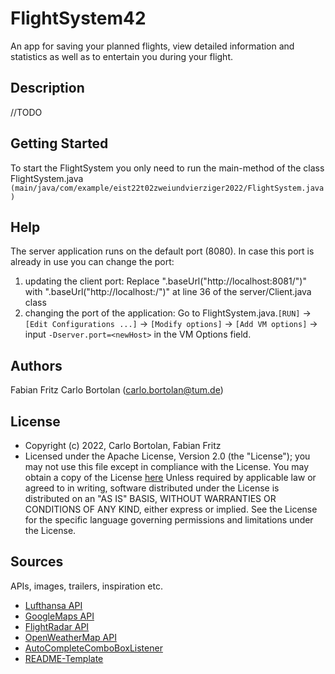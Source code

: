 # FlightSystem42

An app for saving your planned flights, view detailed information and statistics as well as to entertain you during your
flight.

## Description

//TODO

## Getting Started

To start the FlightSystem you only need to run the main-method of the class
FlightSystem.java ```(main/java/com/example/eist22t02zweiundvierziger2022/FlightSystem.java)```

## Help

The server application runs on the default port (8080). In case this port is already in use you can change the port:

1. updating the client port: Replace ".baseUrl("http://localhost:8081/")" with ".baseUrl("http://localhost:<newHost>/")"
   at line 36 of the server/Client.java class
2. changing the port of the application: Go to FlightSystem.java.```[RUN]``` -> ```[Edit Configurations ...]```
   -> ```[Modify options]``` -> ```[Add VM options]``` -> input ```-Dserver.port=<newHost>``` in the VM Options field.

## Authors

Fabian Fritz
Carlo Bortolan (carlo.bortolan@tum.de)

## License

* Copyright (c)  2022, Carlo Bortolan, Fabian Fritz
* Licensed under the Apache License, Version 2.0 (the "License"); you may not use this file except in compliance with
  the License. You may obtain a copy of the License [here](http://www.apache.org/licenses/LICENSE-2.0) Unless required
  by applicable law or agreed to in writing, software distributed under the License is distributed on an "AS IS" BASIS,
  WITHOUT WARRANTIES OR CONDITIONS OF ANY KIND, either express or implied. See the License for the specific language
  governing permissions and limitations under the License.

## Sources

APIs, images, trailers, inspiration etc.

* [Lufthansa API]()
* [GoogleMaps API]()
* [FlightRadar API]()
* [OpenWeatherMap API]()
* [AutoCompleteComboBoxListener]()
* [README-Template](https://gist.github.com/DomPizzie/7a5ff55ffa9081f2de27c315f5018afc)
